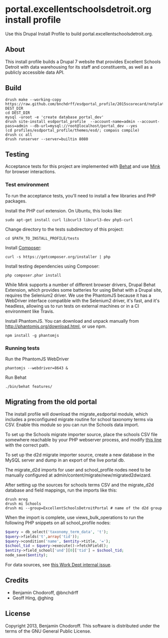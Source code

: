 portal.excellentschoolsdetroit.org install profile
==================================================

Use this Drupal Install Profile to build portal.excellentschoolsdetroit.org.

About
-----

This install profile builds a Drupal 7 website that provides Excellent Schools Detroit with data warehousing for its staff and constituents, as well as a publicly accessible data API.

Build
-----

```shell
drush make --working-copy https://raw.github.com/bnchdrff/esdportal_profile/2015scorecard/notplatform.make DEST_DIR
cd DEST_DIR
mysql -uroot -e 'create database portal_dev'
drush site-install esdportal_profile  --account-name=admin --account-pass=admin --db-url=mysql://root@localhost/portal_dev --yes
(cd profiles/esdportal_profile/themes/esd/; compass compile)
drush cc all
drush runserver --server=builtin 8080
```

Testing
-------

Acceptance tests for this project are implemented with [Behat](http://behat.org/)
and use [Mink](http://mink.behat.org/) for browser interactions.

### Test environment

To run the acceptance tests, you'll need to install a few libraries and PHP
packages.

Install the PHP curl extension.  On Ubuntu, this looks like:

```
sudo apt-get install curl libcurl3 libcurl3-dev php5-curl
```

Change directory to the tests subdirectory of this project:

```
cd $PATH_TO_INSTALL_PROFILE/tests
```

Install [Composer](http://getcomposer.org/):

```
curl -s https://getcomposer.org/installer | php
```

Install testing dependencies using Composer:

```
php composer.phar install
```

While Mink supports a number of different browser drivers, Drupal Behat
Extension, which provides some batteries for using Behat with a
Drupal site, requires the Selenium2 driver. We use the PhantomJS because
it has a WebDriver interface compatible with the Selenium2 driver,
it's fast, and it's headless, allowing us to run tests on external machines
or in a CI environment like Travis.

Install PhantomJS.  You can download and unpack manually from
http://phantomjs.org/download.html, or use npm.

```
npm install -g phantomjs
```

### Running tests

Run the PhantomJS WebDriver

```
phantomjs --webdriver=8643 &

```

Run Behat

```
./bin/behat features/
```

Migrating from the old portal
-----------------------------

The install profile will download the migrate_esdportal module, which includes a preconfigured migrate routine for school taxonomy terms via CSV. Enable this module so you can run the Schools data import.

To set up the Schools migrate importer source, place the schools CSV file somewhere reachable by your PHP webserver process, and modify [this line](https://github.com/bnchdrff/migrate_esdportal/blob/7.x-1.x/migrate_esdportal.migrate.inc#L45) with the correct path.

To set up the d2d migrate importer source, create a new database in the MySQL server and dump in an export of the live portal db.

The migrate_d2d imports for user and school_profile nodes need to be manually configured at admin/content/migrate/new/migrated2dwizard.

After setting up the sources for schools terms CSV and the migrate_d2d database and field mappings, run the imports like this:

```shell
drush mreg
drush mi Schools
drush mi --group=ExcellentSchoolsDetroitPortal # name of the d2d group
```

When the import is complete, use views_bulk_operations to run the following PHP snippets on all school_profile nodes:

```php
$query = db_select('taxonomy_term_data', 't');
$query->fields('t',array('tid'));
$query->condition('name', $entity->title, '=');
$school_tid = $query->execute()->fetchField();
$entity->field_school['und'][0]['tid'] = $school_tid;
node_save($entity);
```

For data sources, see [this Work Dept internal issue](https://pm.theworkdept.com/issues/3057).

Credits
-------

* Benjamin Chodoroff, @bnchdrff
* Geoff Hing, @ghing

License
-------

Copyright 2013, Benjamin Chodoroff. This software is distributed under the terms of the GNU General Public License.
